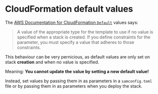 # CloudFormation default values

The [AWS Documentation for CloudFormation `Default`](https://docs.aws.amazon.com/AWSCloudFormation/latest/UserGuide/parameters-section-structure.html) values says:

> A value of the appropriate type for the template to use if no value is specified when a stack is created. If you define constraints for the parameter, you must specify a value that adheres to those constraints.

This behaviour can be very pernicious, as default values are only set on stack **creation** and when no value is specified.

Meaning: **You cannot update the value by setting a new default value!**

Instead, set values by passing them in as parameters in a `samconfig.toml` file or by passing them in as parameters when you deploy the stack.

